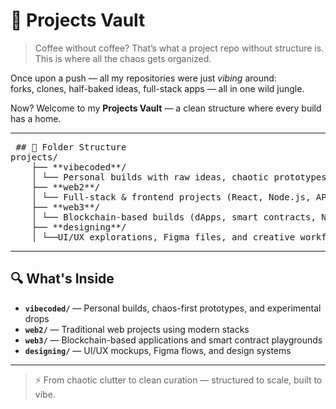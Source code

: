 # 🧠 Projects Vault

> Coffee without coffee? That’s what a project repo without structure is.  
> This is where all the chaos gets organized.

Once upon a push — all my repositories were just *vibing* around:  
forks, clones, half-baked ideas, full-stack apps — all in one wild jungle.

Now? Welcome to my **Projects Vault** — a clean structure where every build has a home.

---

<pre> ## 📂 Folder Structure
projects/
    ├── **vibecoded**/
    │ └── Personal builds with raw ideas, chaotic prototypes & pure vibes
    ├── **web2**/
    │ └── Full-stack & frontend projects (React, Node.js, APIs, etc.)
    ├── **web3**/
    │ └── Blockchain-based builds (dApps, smart contracts, NFTs, etc.)
    ├── **designing**/
    │ └──UI/UX explorations, Figma files, and creative workflows </pre>

---

## 🔍 What's Inside

- **`vibecoded/`** — Personal builds, chaos-first prototypes, and experimental drops  
- **`web2/`** — Traditional web projects using modern stacks  
- **`web3/`** — Blockchain-based applications and smart contract playgrounds  
- **`designing/`** — UI/UX mockups, Figma flows, and design systems

---

> ⚡ From chaotic clutter to clean curation — structured to scale, built to vibe.
